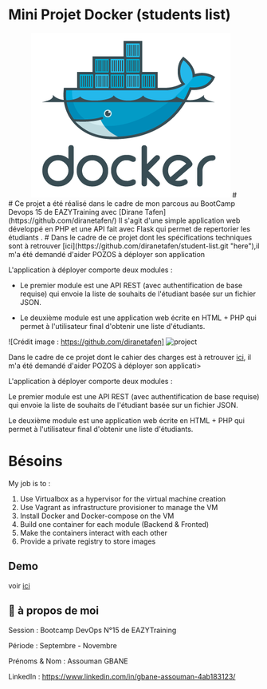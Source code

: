 # Mini Projet Docker (students list)
<div align="center">
  <img src="screenshots/docker.png"/>
#
</div>
#
Ce projet a été réalisé dans le cadre de mon parcous au BootCamp Devops 15 de EAZYTraining avec [Dirane Tafen](https://github.com/diranetafen/)
Il s'agit d'une simple application web développé en PHP et une API fait avec Flask qui permet de repertorier les étudiants .
# 
Dans le cadre de ce projet dont les spécifications techniques sont à retrouver [ici](https://github.com/diranetafen/student-list.git "here"),il m'a été demandé d'aider POZOS à déployer son application

L'application à déployer comporte deux modules :

- Le premier module est une API REST (avec authentification de base requise) qui envoie la liste de souhaits de l'étudiant basée sur un fichier JSON.

- Le deuxième module est une application web écrite en HTML + PHP qui permet à l'utilisateur final d'obtenir une liste d'étudiants.


![Crédit image : https://github.com/diranetafen] ![project](https://user-images.githubusercontent.com/18481009/84582395-ba230b00-adeb-11ea-9453-22ed1be7e268.jpg)




Dans le cadre de ce projet dont le cahier des charges est à retrouver [ici](https://github.com/diranetafen/student-list.git "here"), il m'a été demandé d'aider POZOS à déployer son applicati>

L'application à déployer comporte deux modules :

Le premier module est une API REST (avec authentification de base requise) qui envoie la liste de souhaits de l'étudiant basée sur un fichier JSON.

Le deuxième module est une application web écrite en HTML + PHP qui permet à l'utilisateur final d'obtenir une liste d'étudiants.

# Bésoins

My job is to :
1) Use Virtualbox as a hypervisor for the virtual machine creation
2) Use Vagrant as infrastructure provisioner to manage the VM
3) Install Docker and Docker-compose on the VM
4) Build one container for each module (Backend & Fronted)
5) Make the containers interact with each other
6) Provide a private registry to store images

## Demo

voir [ici](https://github.com/diranetafen/student-list.git "here")


## 🚀 à propos de moi

Session           : Bootcamp DevOps N°15 de EAZYTraining

Période           : Septembre - Novembre

Prénoms & Nom : Assouman GBANE

LinkedIn          : https://www.linkedin.com/in/gbane-assouman-4ab183123/
